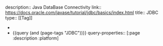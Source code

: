 description:: Java DataBase Connectivity
link:: https://docs.oracle.com/javase/tutorial/jdbc/basics/index.html
title:: JDBC
type:: [[Tag]]

-
- {{query (and (page-tags "JDBC"))}}
  query-properties:: [:page :description :platform]